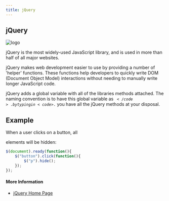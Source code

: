 ```yaml
---
title: jQuery
---
```


## jQuery

![logo](https://upload.wikimedia.org/wikipedia/en/thumb/9/9e/JQuery_logo.svg/250px-JQuery_logo.svg.png "jQuery logo")

jQuery is the most widely-used JavaScript library, and is used in more than half of all major websites. 

jQuery makes web development easier to use by providing a number of 'helper' functions. These functions help developers to quickly write DOM (Document Object Model) interactions without needing to manually write longer JavaScript code.

jQuery adds a global variable with all of the libraries methods attached. The naming convention is to have this global variable as <code>$</code>. by typing in <code>$.</code> you have all the jQuery methods at your disposal.

## Example

When a user clicks on a button, all <p> elements will be hidden:

```javascript
$(document).ready(function(){
    $("button").click(function(){
        $("p").hide();
    });
});
```

#### More Information
* [jQuery Home Page](https://jquery.com/)
